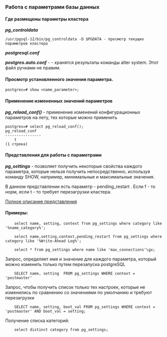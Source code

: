 ### Работа с параметрами базы данных

#### Где размещены параметры кластера 

***pg_controldata*** 

    /usr/pgsql-12/bin/pg_controldata -D $PGDATA - просмотр текущих параметров кластера
    
***postgresql.conf*** 

***postgres.auto.conf*** - - хранятся результаты команды alter system. Этот файл ручками не правим.

#### Просмотр установленного значения параметра.

    postgres=# show <name_parameter>;
    
    

    
#### Применение измененных значений параметров

***pg_reload_conf()*** - применение изменений конфигурационных параметров на лету, тех которые можно применить

    postgres=# select pg_reload_conf();
    pg_reload_conf 
    ----------------
        t
    (1 строка)

    
#### Представления для работы с параметрами

***pg_settings*** - позволяет получить некоторые свойства каждого параметра, которые нельзя получить непосредственно, используя команду SHOW, например, минимальные и максимальные значения.

В данном представлении есть параметр - pending_restart . Если f - то норм, если t - то требует перезагрузки кластера.

[Полное описание представления](https://postgrespro.ru/docs/postgresql/14/view-pg-settings)

#### Примеры:

        select name, setting, context from pg_settings where category like '%name_category%';

        select name,setting,context,pending_restart from pg_settings where category like '%Write-Ahead Log%'; 
        
        select * from pg_settings where name like 'max_connections'\gx;

Запрос,  определяет имя и значение для каждого параметра, который можно изменить только путем перезапуска postgreSQL

        SELECT name, setting  FROM pg_settings WHERE context = 'postmaster' 
 
 Запрос, чтобы получить список только тех настроек, которые не изменились по сравнению со значениями по умолчанию и требуют перезагрузки
 
        SELECT name, setting, boot_val FROM pg_settings WHERE context = 'postmaster' AND boot_val = setting;
 
 Получение списка категорий:
 
        select distinct category from pg_settings;
           
